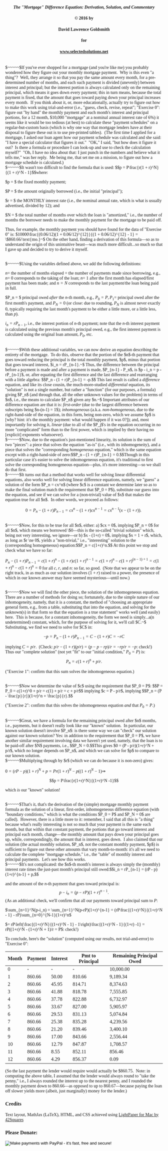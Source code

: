 <style>
body {font-family: Palatino}
</style>
#### <center><i>The "Mortgage" Difference Equation: Derivation, Solution, and Commentary</i>
#### <center>&copy; 2016 by 
#### <center>David Lawrence Goldsmith
#### <center>for
#### <center>www.selectedsolutions.net

<br>
$~~~~~$If you've ever shopped for a mortgage (and you're like me) you probably wondered how they figure out your monthly mortgage payment.&nbsp; Why is this even "a thing"?&nbsp; Well, they arrange it so that you pay the same amount every month, for a pre-determined number of months, and each such payment is divided (unevenly) between interest and principal; but the interest portion is always calculated only on the remaining principal, which means it goes down every payment; this in turn means, because the total payment is fixed, that the amount that goes toward paying down your principal increases every month.&nbsp; If you think about it, or, more educationally, actually try to figure out how to make this work using trial-and-error (i.e., "guess, check, revise, repeat"; "Exercise 0": figure out "by hand" the monthly payment and each month's interest and principal portions, for a 12 month, $10,000 "mortgage" at a nominal annual interest rate of 6%) it seems like it would be too tedious (at best) to calculate these "payment schedules" on a regular-but-custom basis (which is why one way that mortgage lenders have at their disposal to figure these out is to use pre-printed tables).&nbsp; (The first time I applied for a mortgage, I asked our loan agent how our payment schedule was calculated and she said: "I have a special calculator that figures it out."&nbsp; "OK," I said, "but how does it figure it out?&nbsp; Is there a formula or procedure I can look-up and use to check the calculation myself?"&nbsp; "Oh, I have no idea about that: I just punch in the numbers and believe what it tells me," was her reply.&nbsp; Me being me, that set me on a mission, to figure out how a mortgage schedule is calculated.)

<br>
$~~~~~$It wasn't too difficult to find the formula that is used:
$$p = P\frac{r(1 + r)^N}{(1 + r)^N - 1}$$where:

$p = $ the fixed monthly payment;

$P = $ the amount originally borrowed (i.e., the initial "principal");

$r = $ the MONTHLY interest rate (i.e., the nominal annual rate, which is what is usually advertised, divided by 12); and

$N = $ the total number of months over which the loan is "amortized," i.e., the number of months the borrower needs to make the monthly payment for the mortgage to be paid off. 

Thus, for example, the monthly payment you should have found for the data of "Exercise 0" is: $10000\frac{(0.06/12)(1 + 0.06/12)^{12}}{(1 + 0.06/12)^{12} - 1} = \$860.66/\text{mo.}~$ On the other hand, finding a derivation of this formula&mdash;so as to understand the origin of this unintuitive beast&mdash;was much more difficult...so much so that I gave up and decided to try to derive it myself.

<br>
$~~~~~$Using the variables defined above, we add the following definitions:

$n =$ the number of months elapsed $=$ the number of payments made since borrowing, e.g., $n =$ 0 corresponds to the taking of the loan; $n =$ 1 after the first month has elapsed/first payment has been made; and $n = N$ corresponds to the last payment/the loan being paid in full.

$P_n = $ principal owed <i>after</i> the $n$-th month, e.g., $P_0 = P, P_1 =$ principal owed after the first month's payment, and $P_N = 0$ (or close: due to rounding, $P_N$ is almost never exactly 0, typically requiring the last month's payment to be either a little more, or a little less, than $p$).

$i_n = rP_{n-1}$, i.e., the interest portion of $n$-th payment; note that the $n$-th interest payment is calculated using the previous month's principal owed, e.g., the first interest payment is calculated using the original loan amount, $P_0$, etc.

<br>
$~~~~~$With these additional variables, we can now derive an equation describing the entirety of the mortgage.&nbsp; To do this, observe that the portion of the $n$-th payment that goes toward reducing the principal is the total monthly payment, $p$, minus that portion that goes toward interest, $i_n = rP_{n-1}.~$ Thus, the difference between the principal before a payment is made and after a payment is made, $P_{n-1} - P_n$, is $p - i_n = p - rP_{n-1}$, or, after equating the first difference and the last difference and rearranging with a little algebra: $$P_n - (1 + r)P_{n-1} = -p.$$
This last result is called a <i>difference</i> equation, and like its close cousin, the much-more-studied <i>differential</i> equation, its "solution" is not a single number, but rather a "function" (for our purposes, a formula) giving $P_n$ (and through that, all the other unknown values for the problem) in terms of $n$, i.e., the means to calculate $P_n$ given any $n.~$ Important attributes of our difference equation are that it is: <i>first-order</i> (due to the largest difference between subscripts being $n-(n-1) = 1$); <i>inhomogeneous</i> (a.k.a. <i>non-homogeneous</i>, due to the right-hand-side of the equation, in this form, being non-zero, which we assume $p$ is [why? hint: it's the monthly payment: what would happen if it was 0?]); and, most importantly for solving it, <i>linear</i> (due to all of the $P_j$'s in the equation occurring in no more "complicated" form than to the first power, which is implied by their having no [explicit] exponents whatsoever).

<br>
$~~~~~$Now, due to the equation's just-mentioned linearity, its solution is the sum of two "pieces": a piece that solves the equation "as-is" (i.e., with its inhomogeneity), and a piece that solves the "corresponding <i>homogeneous</i> equation," which is the same equation except with a right-hand-side of zero:$$P_n - (1 + r)P_{n-1} = 0.$$Though in this particular case it's easier to solve the inhomogeneous equation, it's traditional to first solve the corresponding homogeneous equation&mdash;plus, it's more interesting&mdash;so we shall do that first.

<br>
$~~~~~$It turns out that a method that works well for solving linear differential equations, also works well for solving linear difference equations, namely, we "guess" a solution of the form $P_n = cx^n$ (where $c$ is a constant we determine later so as to make the final solution match the requirement that $P_0 = P$), substitute our guess into the equation, and see if we can solve for a (non-trivial) value of $x$ that makes the equation true for all $n$.&nbsp; In other words, we proceed as follows:

$$0 = P_n - (1+r)P_{n-1} = cx^n - (1+r)cx^{n-1} = cx^{n-1}(x - (1+r)).~$$ 

<br>
$~~~~~$Now, for this to be true for all $n$, either: a) $cx = 0$, implying $P_n = 0$ for all $n$, which means we borrowed \$0&mdash;this is the so-called "trivial solution" which, being not very interesting, we ignore&mdash;or b) $x - (1+r) = 0$, implying $x = 1 + r$, which, as long as $r \ne 0$, yields a "non-trivial," i.e., "interesting" solution to the (corresponding homogeneous) equation:$$P_n = c(1+r)^n.$$
At this point we stop and check what we have so far:

$P_n - (1+r)P_{n-1} = c(1+r)^n - (1+r)c(1+r)^{n-1} = c(1+r)^n - c(1+r)^{(n-1) + 1} = c(1+r)^n - c(1+r)^n = 0$ for all $c$, $r$, and $n$: so far, so good.&nbsp; (Note that we appear to be on the right track, in as much as our solution involves $(1+r)$ raised to a power, the presence of which in our known answer may have seemed mysterious&mdash;until now.)

<br>
$~~~~~$Now we will find the other piece, the solution of the inhomogeneous equation.&nbsp; There are a number of methods for doing so; fortunately, due to the simple nature of our inhomogeneity, namely, that it is a constant, the method of "choosing an appropriate general form, e.g., from a table, substituting that into the equation, and solving for the unknown(s) in that form so that the equation is a true statement" works well (and easily) here.&nbsp; This is because, for a constant inhomogeneity, the form we need is simply...a(n undetermined) constant, which, for the purpose of solving for it, we'll call $C.~$ Substituting, we find we need to solve for $C$ in:

$$-p = P_n - (1+r)P_{n-1} = C - (1+r)C = -rC$$

implying $C = p/r.~$ (Check: $p/r - (1+r)(p/r) = (p - p - rp)/r = -rp/r = -p$: check!)&nbsp; Thus our "complete solution" (not yet "fit" to our "initial condition," $P_0 = P$) is:$$P_n = c(1 + r)^n + p/r.$$

("Exercise 1": confirm that this sum solves the inhomogeneous equation.)

<br>
$~~~~~$Now we determine the value of $c$ using the requirement that $P_0 = P$: $$P = P_0 = c(1+r)^0 + p/r = c(1) + p/r = c + p/r$$ implying $c = P - p/r$, implying $$P_n = (P - \frac{p}{r})(1+r)^n + \frac{p}{r}.$$

("Exercise 2": confirm that this solves the inhomogeneous equation <i>and</i> that $P_0 = P$.)

<br>
$~~~~~$Great, we have a formula for the remaining principal owed after $n$  months, i.e., payments, but it doesn't really look like our "known" solution.&nbsp; In particular, our known solution doesn't involve $P_n$: is there some way we can "check" our solution against our known solution?  Yes: in addition to the requirement that $P_0 = P$, we have another similar requirement involving data we haven't yet used, namely, that the loan is to be paid-off after $N$ payments, i.e., $$P_N = 0.$$This gives $0 = (P - p/r)(1+r)^N + p/r$, which no longer depends on $P_n$, and which we can solve for $p$ to compare to our known solution.

<br>
$~~~~~$Multiplying through by $r$ (which we can do because it is non-zero) gives:

$0 = (rP - p)(1+r)^N + p = Pr(1+r)^N - p((1+r)^N - 1) \Rightarrow$

$$p = P\frac{r(1+r)^N}{(1+r)^N -1}$$

which <i>is</i> our "known" solution!

<br>
$~~~~~$That's it, that's the derivation of the (simple) mortgage monthly payment formula as the solution of a linear, first-order, inhomogeneous difference equation (with "boundary conditions," which is what the conditions $P_0 = P$ and $P_N = 0$ are called).&nbsp; However, there is a little more to it: remember, I said that all this is "a thing" because what's really interesting is not so much that your payment is the same each month, but that within that constant payment, the portions that go toward interest and principal  each month, change&mdash;the monthly amount that pays down your principal goes up, while, correspondingly, the amount that is interest, goes down.&nbsp; I also claimed that our solution (the actual monthly solution, $P_n$, not the constant monthly payment, $p$) is sufficient to figure out these other amounts that vary month-to-month: it's all we need to calculate the complete "mortgage schedule," i.e., the "table" of monthly interest and principal payments.&nbsp; Let's see how this works.

<br>
$~~~~~$It's not complicated: the $n$-th month's interest is always simply the (monthly) interest rate times the just-past month's principal still owed:$$i_n = rP_{n-1} = (rP - p)(1+r)^{n-1} + p,$$

and the amount of the $n$-th payment that goes toward principal is:$$p - i_n = (p - rP)(1+r)^{n-1}.$$(As an additional check, we'll confirm that all our payments toward principal sum to $P$:

$\sum_{n=1}^N(p-i_n) = \sum_{n=1}^N(p-rP)(1+r)^{n-1} = (rP\frac{(1+r)^N}{(1+r)^N - 1} - rP)\sum_{n=0}^{N-1}(1+r)^n$

$= rP\left(\frac{(1+r)^N}{(1+r)^N - 1} - 1\right)\frac{(1+r)^N - 1}{(1+r) -1} = rP((1+r)^N - (1+r)^N + 1)/r = P$: check!)


To conclude, here's the "solution" (computed using our results, not trial-and-error) to "Exercise 0":

| Month | Payment | Interest | Pmt to Principal | Remaining Principal Owed |
|----------|--------------|-----------|-----------------------|----------------------------------------------|
|  0 | - | - | - | 10,000.00 |
|  1 | 860.66 | 50.00 | 810.66 | 9,189.34 |
|  2 | 860.66 | 45.95 | 814.71 | 8,374.63 |
|  3 | 860.66 | 41.88 | 818.78 | 7,555.85 |
|  4 | 860.66 | 37.78 | 822.88 | 6,732.97 |
|  5 | 860.66 | 33.67 | 827.00 | 5,905.97 |
|  6 | 860.66 | 29.53 | 831.13 | 5,074.84 |
|  7 | 860.66 | 25.38 | 835.28 | 4,239.56 |
|  8 | 860.66 | 21.20 | 839.46 | 3,400.10 |
|  9 | 860.66 | 17.00 | 843.66 | 2,556.44 |
|10 | 860.66 | 12.79 | 847.87 | 1,708.57 |
|11 | 860.66 |   8.55 | 852.11 |    856.46 |
|12 | 860.66 |   4.29 | 856.37 |        0.09 |

(So the last payment the lender would require would actually be $860.75.&nbsp; Note: in computing the above table, I assumed that the lender would always round to "take the penny," i.e., I always rounded the interest up to the nearest penny, and I rounded the monthly payment down to 860.66&mdash;as opposed to up to 860.67&mdash;because paying the loan off slower yields more (albeit, just marginally) money for the lender.)

### Credits
Text layout, MathJax (LaTeX), HTML, and CSS achieved using <a href="http://lightpaper.42squares.in/">LightPaper for Mac by 42Squares</a>

### Please Donate:
<form action="https://www.paypal.com/cgi-bin/webscr"
          method="post"><input name="cmd"
            value="_xclick" type="hidden"> <input name="business"
            value="dgoldsmith_89@alumni.brown.edu" type="hidden"> <input
            name="item_name" value="SelectedSolutions Donation"
            type="hidden"> <input name="cn" value="Special Instructions
            (optional" type="hidden"> <input
            src="https://www.paypal.com/images/x-click-but04.gif"
            name="submit" alt="Make payments with PayPal - it's fast,
            free and secure!" align="middle" border="0" type="image"></form>

